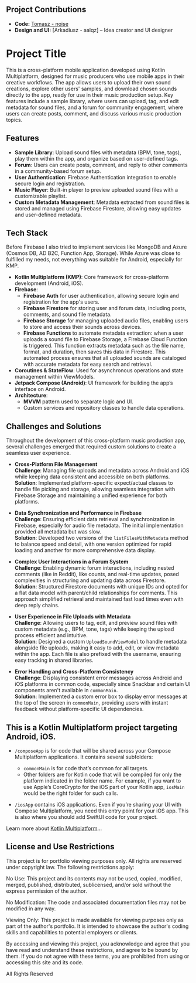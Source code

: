 ## Project Contributions

- **Code:** [Tomasz - noise](https://github.com/noisevisionproductions/)
- **Design and UI:** [Arkadiusz - aalqz] – Idea creator and UI designer

# Project Title

This is a cross-platform mobile application developed using Kotlin Multiplatform, designed for music producers who use mobile apps in their creative workflows.
The app allows users to upload their own sound creations, explore other users' samples, and download chosen sounds directly to the app, ready for use in their music production setup.
Key features include a sample library, where users can upload, tag, and edit metadata for sound files, and a forum for community engagement, where users can create posts, comment, and discuss various music production topics.

## Features

- **Sample Library**: Upload sound files with metadata (BPM, tone, tags), play them within the app, and organize based on user-defined tags.
- **Forum**: Users can create posts, comment, and reply to other comments in a community-based forum setup.
- **User Authentication**: Firebase Authentication integration to enable secure login and registration.
- **Music Player**: Built-in player to preview uploaded sound files with a customizable playlist.
- **Custom Metadata Management**: Metadata extracted from sound files is stored and managed using Firebase Firestore, allowing easy updates and user-defined metadata.

## Tech Stack

Before Firebase I also tried to implement services like MongoDB and Azure (Cosmos DB, AD B2C, Function App, Storage). While Azure was close to fulfilled my needs, not everything was suitable for Android, especially for KMP.

- **Kotlin Multiplatform (KMP)**: Core framework for cross-platform development (Android, iOS).
- **Firebase**:
  - **Firebase Auth** for user authentication, allowing secure login and registration for the app's users.
  - **Firebase Firestore** for storing user and forum data, including posts, comments, and sound file metadata.
  - **Firebase Storage** for managing uploaded audio files, enabling users to store and access their sounds across devices.
  - **Firebase Functions** to automate metadata extraction: when a user uploads a sound file to Firebase Storage, a Firebase Cloud Function is triggered. This function extracts metadata such as the file name, format, and duration, then saves this data in Firestore. This automated process ensures that all uploaded sounds are cataloged with accurate metadata for easy search and retrieval.
- **Coroutines & StateFlow**: Used for asynchronous operations and state management within ViewModels.
- **Jetpack Compose (Android)**: UI framework for building the app’s interface on Android.
- **Architecture**:
  - **MVVM** pattern used to separate logic and UI.
  - Custom services and repository classes to handle data operations.

## Challenges and Solutions

Throughout the development of this cross-platform music production app, several challenges emerged that required custom solutions to create a seamless user experience.

- **Cross-Platform File Management**  
  **Challenge**: Managing file uploads and metadata across Android and iOS while keeping data consistent and accessible on both platforms.  
  **Solution**: Implemented platform-specific expect/actual classes to handle file picking and storage, allowing seamless integration with Firebase Storage and maintaining a unified experience for both platforms.

- **Data Synchronization and Performance in Firebase**  
  **Challenge**: Ensuring efficient data retrieval and synchronization in Firebase, especially for audio file metadata. The initial implementation provided all metadata but was slow.  
  **Solution**: Developed two versions of the `listFilesWithMetadata` method to balance speed and detail, with one version optimized for rapid loading and another for more comprehensive data display.

- **Complex User Interactions in a Forum System**  
  **Challenge**: Enabling dynamic forum interactions, including nested comments (like in Reddit), like counts, and real-time updates, posed complexities in structuring and updating data across Firestore.  
  **Solution**: Structured Firestore documents with unique IDs and opted for a flat data model with parent/child relationships for comments. This approach simplified retrieval and maintained fast load times even with deep reply chains.

- **User Experience in File Uploads with Metadata**  
  **Challenge**: Allowing users to tag, edit, and preview sound files with custom metadata (e.g., BPM, tone, tags) while keeping the upload process efficient and intuitive.  
  **Solution**: Designed a custom `UploadSoundViewModel` to handle metadata alongside file uploads, making it easy to add, edit, or view metadata within the app. Each file is also prefixed with the username, ensuring easy tracking in shared libraries.

- **Error Handling and Cross-Platform Consistency**  
  **Challenge**: Displaying consistent error messages across Android and iOS platforms in common code, especially since Snackbar and certain UI components aren't available in `commonMain`.  
  **Solution**: Implemented a custom error box to display error messages at the top of the screen in `commonMain`, providing users with instant feedback without platform-specific UI dependencies.

## This is a Kotlin Multiplatform project targeting Android, iOS.

* `/composeApp` is for code that will be shared across your Compose Multiplatform applications.
  It contains several subfolders:
  - `commonMain` is for code that’s common for all targets.
  - Other folders are for Kotlin code that will be compiled for only the platform indicated in the folder name.
    For example, if you want to use Apple’s CoreCrypto for the iOS part of your Kotlin app,
    `iosMain` would be the right folder for such calls.

* `/iosApp` contains iOS applications. Even if you’re sharing your UI with Compose Multiplatform, 
  you need this entry point for your iOS app. This is also where you should add SwiftUI code for your project.


Learn more about [Kotlin Multiplatform](https://www.jetbrains.com/help/kotlin-multiplatform-dev/get-started.html)…

## License and Use Restrictions

This project is for portfolio viewing purposes only. All rights are reserved under copyright law.
The following restrictions apply:

No Use: This project and its contents may not be used, copied, modified, merged, published,
distributed, sublicensed, and/or sold without the express permission of the author.

No Modification: The code and associated documentation files may not be modified in any way.

Viewing Only: This project is made available for viewing purposes only as part of the author's
portfolio. It is intended to showcase the author's coding skills and capabilities to potential
employers or clients.

By accessing and viewing this project, you acknowledge and agree that you have read and understand
these restrictions, and agree to be bound by them. If you do not agree with these terms, you are
prohibited from using or accessing this site and its code.

All Rights Reserved